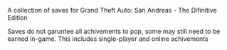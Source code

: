 A collection of saves for Grand Theft Auto: San Andreas - The Difinitive Edition

Saves do not garuntee all achivements to pop, some may still need to be earned in-game. This includes single-player and online achivements